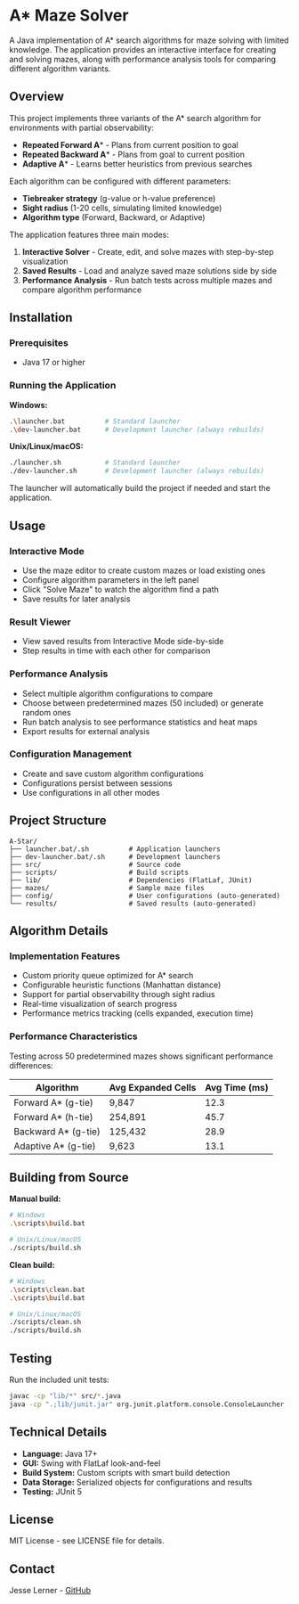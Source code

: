# A* Maze Solver

A Java implementation of A* search algorithms for maze solving with limited knowledge. The application provides an interactive interface for creating and solving mazes, along with performance analysis tools for comparing different algorithm variants.

## Overview

This project implements three variants of the A* search algorithm for environments with partial observability:

- **Repeated Forward A*** - Plans from current position to goal
- **Repeated Backward A*** - Plans from goal to current position  
- **Adaptive A*** - Learns better heuristics from previous searches

Each algorithm can be configured with different parameters:
- **Tiebreaker strategy** (g-value or h-value preference)
- **Sight radius** (1-20 cells, simulating limited knowledge)
- **Algorithm type** (Forward, Backward, or Adaptive)

The application features three main modes:
1. **Interactive Solver** - Create, edit, and solve mazes with step-by-step visualization
2. **Saved Results** - Load and analyze saved maze solutions side by side
3. **Performance Analysis** - Run batch tests across multiple mazes and compare algorithm performance

## Installation

### Prerequisites
- Java 17 or higher

### Running the Application

**Windows:**
```bash
.\launcher.bat          # Standard launcher
.\dev-launcher.bat      # Development launcher (always rebuilds)
```

**Unix/Linux/macOS:**
```bash
./launcher.sh           # Standard launcher  
./dev-launcher.sh       # Development launcher (always rebuilds)
```

The launcher will automatically build the project if needed and start the application.

## Usage

### Interactive Mode
- Use the maze editor to create custom mazes or load existing ones
- Configure algorithm parameters in the left panel
- Click "Solve Maze" to watch the algorithm find a path
- Save results for later analysis

### Result Viewer
- View saved results from Interactive Mode side-by-side
- Step results in time with each other for comparison

### Performance Analysis
- Select multiple algorithm configurations to compare
- Choose between predetermined mazes (50 included) or generate random ones
- Run batch analysis to see performance statistics and heat maps
- Export results for external analysis

### Configuration Management
- Create and save custom algorithm configurations
- Configurations persist between sessions
- Use configurations in all other modes

## Project Structure

```
A-Star/
├── launcher.bat/.sh          # Application launchers
├── dev-launcher.bat/.sh      # Development launchers
├── src/                      # Source code
├── scripts/                  # Build scripts
├── lib/                      # Dependencies (FlatLaf, JUnit)
├── mazes/                    # Sample maze files
├── config/                   # User configurations (auto-generated)
└── results/                  # Saved results (auto-generated)
```

## Algorithm Details

### Implementation Features
- Custom priority queue optimized for A* search
- Configurable heuristic functions (Manhattan distance)
- Support for partial observability through sight radius
- Real-time visualization of search progress
- Performance metrics tracking (cells expanded, execution time)

### Performance Characteristics
Testing across 50 predetermined mazes shows significant performance differences:

| Algorithm | Avg Expanded Cells | Avg Time (ms) |
|-----------|-------------------|---------------|
| Forward A* (g-tie) | 9,847 | 12.3 |
| Forward A* (h-tie) | 254,891 | 45.7 |
| Backward A* (g-tie) | 125,432 | 28.9 |
| Adaptive A* (g-tie) | 9,623 | 13.1 |

## Building from Source

**Manual build:**
```bash
# Windows
.\scripts\build.bat

# Unix/Linux/macOS
./scripts/build.sh
```

**Clean build:**
```bash
# Windows  
.\scripts\clean.bat
.\scripts\build.bat

# Unix/Linux/macOS
./scripts/clean.sh
./scripts/build.sh
```

## Testing

Run the included unit tests:
```bash
javac -cp "lib/*" src/*.java
java -cp ".;lib/junit.jar" org.junit.platform.console.ConsoleLauncher --select-class src.UnitTests
```

## Technical Details

- **Language:** Java 17+
- **GUI:** Swing with FlatLaf look-and-feel
- **Build System:** Custom scripts with smart build detection
- **Data Storage:** Serialized objects for configurations and results
- **Testing:** JUnit 5

## License

MIT License - see LICENSE file for details.

## Contact

Jesse Lerner - [GitHub](https://github.com/Electrolyzer)
